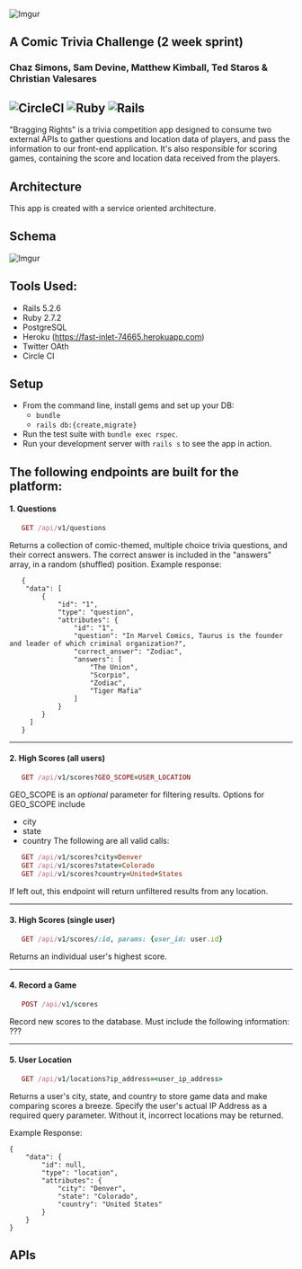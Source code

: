 
![Imgur](https://i.imgur.com/lq0RgRC.png)

A Comic Trivia Challenge (2 week sprint)
----------------------------------------
### Chaz Simons, Sam Devine, Matthew Kimball, Ted Staros & Christian Valesares

![CircleCI](https://img.shields.io/circleci/build/github/samueldevine/bragging-rights-be/main)
![Ruby](https://img.shields.io/badge/Ruby-v2.7.2-red)
![Rails](https://img.shields.io/badge/Rails-v5.2.6-red)
---

"Bragging Rights" is a trivia competition app designed to consume two external APIs to gather questions and location data of players, and pass the information to our front-end application. It's also responsible for scoring games, containing the score and location data received from the players.


## Architecture
This app is created with a service oriented architecture.

## Schema
![Imgur](https://i.imgur.com/KHEeyvF.png)

## Tools Used:
- Rails 5.2.6
- Ruby 2.7.2
- PostgreSQL
- Heroku (https://fast-inlet-74665.herokuapp.com)
- Twitter OAth
- Circle CI

## Setup

* From the command line, install gems and set up your DB:
    * `bundle`
    * `rails db:{create,migrate}`
* Run the test suite with `bundle exec rspec`.
* Run your development server with `rails s` to see the app in action.

## The following endpoints are built for the platform:

#### 1. Questions

```ruby
   GET /api/v1/questions
```   
Returns a collection of comic-themed, multiple choice trivia questions, and their correct answers. The correct answer is included in the "answers" array, in a random (shuffled) position.
Example response:
```
   {
    "data": [
        {
            "id": "1",
            "type": "question",
            "attributes": {
                "id": "1",
                "question": "In Marvel Comics, Taurus is the founder and leader of which criminal organization?",
                "correct_answer": "Zodiac",
                "answers": [
                    "The Union",
                    "Scorpio",
                    "Zodiac",
                    "Tiger Mafia"
                ]
            }
        }
     ]
   }
```
***
#### 2. High Scores (all users)

```ruby
   GET /api/v1/scores?GEO_SCOPE=USER_LOCATION
```
GEO_SCOPE is an _optional_ parameter for filtering results. Options for GEO_SCOPE include
   - city
   - state
   - country
The following are all valid calls:
```ruby
   GET /api/v1/scores?city=Denver
   GET /api/v1/scores?state=Colorado
   GET /api/v1/scores?country=United+States
```

If left out, this endpoint will return unfiltered results from any location.
***
#### 3. High Scores (single user)

```ruby
   GET /api/v1/scores/:id, params: {user_id: user.id}
```
Returns an individual user's highest score.
***
#### 4. Record a Game

```ruby
   POST /api/v1/scores 
```
Record new scores to the database. Must include the following information:
???
***
#### 5. User Location

```ruby
   GET /api/v1/locations?ip_address=<user_ip_address>
```
Returns a user's city, state, and country to store game data and make comparing scores a breeze. Specify the user's actual IP Address as a required query parameter. Without it, incorrect locations may be returned.

Example Response:
```
{
    "data": {
        "id": null,
        "type": "location",
        "attributes": {
            "city": "Denver",
            "state": "Colorado",
            "country": "United States"
        }
    }
}
```

## APIs

<!-- Potentially add links to the APIs we are using or move the description to this section -->
